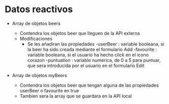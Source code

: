 # Datos reactivos

- Array de objetos beers

  - Contendra los objetos beer que lleguen de la API externa
  - Modificaciones
    - Se les añadiran las propiedades
      -userBeer : variable booleana, si la beer ha sido creada mediante el formulario Add
      -favourite : variable booleana, si el usuario ha hecho click en el icono corazon
      -puntuation : variable numerica, de 0 a 5 para puntuar, que sera introducida por el usuario en el formulario Edit

- Array de objetos myBeers
  - Contendra los objetos beer que tengan alguna de las propiedades userBeer o favourite en true
  - Tambien sera la array que se guardara en la API local
